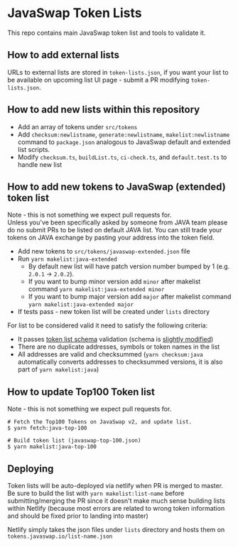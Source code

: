 # JavaSwap Token Lists

This repo contains main JavaSwap token list and tools to validate it.

## How to add external lists

URLs to external lists are stored in `token-lists.json`, if you want your list to be available on upcoming list UI page - submit a PR modifying `token-lists.json`.

## How to add new lists within this repository

- Add an array of tokens under `src/tokens`
- Add `checksum:newlistname`, `generate:newlistname`, `makelist:newlistname` command to `package.json` analogous to JavaSwap default and extended list scripts.
- Modify `checksum.ts`, `buildList.ts`, `ci-check.ts`, and `default.test.ts` to handle new list

## How to add new tokens to JavaSwap (extended) token list

Note - this is not something we expect pull requests for.  
Unless you've been specifically asked by someone from JAVA team please do no submit PRs to be listed on default JAVA list. You can still trade your tokens on JAVA exchange by pasting your address into the token field.

- Add new tokens to `src/tokens/javaswap-extended.json` file
- Run `yarn makelist:java-extended`
  - By default new list will have patch version number bumped by 1 (e.g. `2.0.1` -> `2.0.2`).
  - If you want to bump minor version add `minor` after makelist command `yarn makelist:java-extended minor`
  - If you want to bump major version add `major` after makelist command `yarn makelist:java-extended major`
- If tests pass - new token list will be created under `lists` directory

For list to be considered valid it need to satisfy the following criteria:

- It passes [token list schema](https://github.com/Uniswap/token-lists/blob/master/src/tokenlist.schema.json) validation (schema is [slightly modified](src/schema.ts))
- There are no duplicate addresses, symbols or token names in the list
- All addresses are valid and checksummed (`yarn checksum:java` automatically converts addresses to checksummed versions, it is also part of `yarn makelist:java`)

## How to update Top100 Token list

Note - this is not something we expect pull requests for.

```shell script
# Fetch the Top100 Tokens on JavaSwap v2, and update list.
$ yarn fetch:java-top-100

# Build token list (javaswap-top-100.json)
$ yarn makelist:java-top-100
```

## Deploying

Token lists will be auto-deployed via netlify when PR is merged to master. Be sure to build the list with `yarn makelist:list-name` before submitting/merging the PR since it doesn't make much sense building lists within Netlify (because most errors are related to wrong token information and should be fixed prior to landing into master)

Netlify simply takes the json files under `lists` directory and hosts them on `tokens.javaswap.io/list-name.json`
